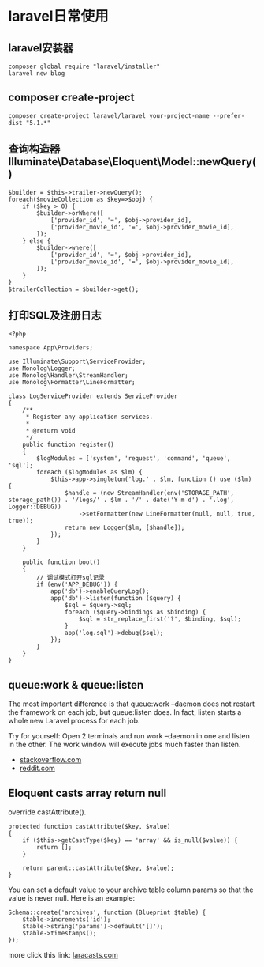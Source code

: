 # laravel日常使用

## laravel安装器
```
composer global require "laravel/installer"
laravel new blog
```

## composer create-project
```
composer create-project laravel/laravel your-project-name --prefer-dist "5.1.*"
```


## 查询构造器 Illuminate\Database\Eloquent\Model::newQuery()
```$xslt
$builder = $this->trailer->newQuery();
foreach($movieCollection as $key=>$obj) {
    if ($key > 0) {
        $builder->orWhere([
            ['provider_id', '=', $obj->provider_id],
            ['provider_movie_id', '=', $obj->provider_movie_id],
        ]);
    } else {
        $builder->where([
            ['provider_id', '=', $obj->provider_id],
            ['provider_movie_id', '=', $obj->provider_movie_id],
        ]);
    }
}
$trailerCollection = $builder->get();
```


## 打印SQL及注册日志
```
<?php

namespace App\Providers;

use Illuminate\Support\ServiceProvider;
use Monolog\Logger;
use Monolog\Handler\StreamHandler;
use Monolog\Formatter\LineFormatter;

class LogServiceProvider extends ServiceProvider
{
    /**
     * Register any application services.
     *
     * @return void
     */
    public function register()
    {
        $logModules = ['system', 'request', 'command', 'queue', 'sql'];
        foreach ($logModules as $lm) {
            $this->app->singleton('log.' . $lm, function () use ($lm) {
                $handle = (new StreamHandler(env('STORAGE_PATH', storage_path()) . '/logs/' . $lm . '/' . date('Y-m-d') . '.log', Logger::DEBUG))
                    ->setFormatter(new LineFormatter(null, null, true, true));
                return new Logger($lm, [$handle]);
            });
        }
    }

    public function boot()
    {
        // 调试模式打开sql记录
        if (env('APP_DEBUG')) {
            app('db')->enableQueryLog();
            app('db')->listen(function ($query) {
                $sql = $query->sql;
                foreach ($query->bindings as $binding) {
                    $sql = str_replace_first('?', $binding, $sql);
                }
                app('log.sql')->debug($sql);
            });
        }
    }
}
```

## queue:work & queue:listen

The most important difference is that queue:work –daemon does not restart the framework on each job, but queue:listen does. In fact, listen starts a whole new Laravel process for each job.

Try for yourself: Open 2 terminals and run work –daemon in one and listen in the other. The work window will execute jobs much faster than listen.

- [stackoverflow.com](http://stackoverflow.com/questions/26048698/what-is-the-difference-between-queuework-daemon-and-queuelisten)
- [reddit.com](https://www.reddit.com/r/laravel/comments/5955q1/queuework_vs_queuelisten/?st=iztkq6cg&sh=087c155b)


## Eloquent casts array return null
override castAttribute().
```
protected function castAttribute($key, $value)
{
    if ($this->getCastType($key) == 'array' && is_null($value)) {
        return [];
    }

    return parent::castAttribute($key, $value);
}
```

You can set a default value to your archive table column params so that the value is never null. Here is an example:
```
Schema::create('archives', function (Blueprint $table) {
    $table->increments('id');
    $table->string('params')->default('[]');
    $table->timestamps();
});
```
more click this link:
[laracasts.com](https://laracasts.com/discuss/channels/eloquent/eloquent-casts-array-returns-null-instead-of-empty-array)